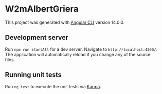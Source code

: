 # W2mAlbertGriera

This project was generated with [Angular CLI](https://github.com/angular/angular-cli) version 14.0.0.

## Development server

Run `npm run startAll` for a dev server. Navigate to `http://localhost:4200/`. The application will automatically reload if you change any of the source files.

## Running unit tests

Run `ng test` to execute the unit tests via [Karma](https://karma-runner.github.io).
